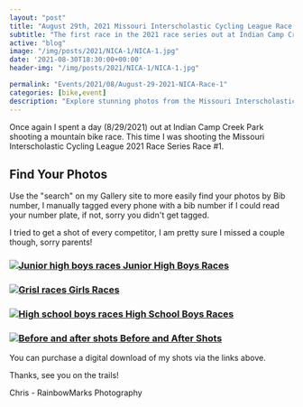 ```yaml
---
layout: "post"
title: "August 29th, 2021 Missouri Interscholastic Cycling League Race 1"
subtitle: "The first race in the 2021 race series out at Indian Camp Creek"
active: "blog"
image: "/img/posts/2021/NICA-1/NICA-1.jpg"
date: '2021-08-30T18:30:00+00:00'
header-img: "/img/posts/2021/NICA-1/NICA-1.jpg"

permalink: "Events/2021/08/August-29-2021-NICA-Race-1"
categories: [bike,event]
description: "Explore stunning photos from the Missouri Interscholastic Cycling League 2021 Race Series #1. Find your shots via bib number."
---
```

Once again I spent a day (8/29/2021) out at Indian Camp Creek Park shooting a mountain bike race. This time I was shooting the Missouri Interscholastic Cycling League 2021 Race Series Race #1. 

## Find Your Photos

Use the "search" on my Gallery site to more easily find your photos by Bib number, I manually tagged every phone with a bib number if I could read your number plate, if not, sorry you didn't get tagged.

I tried to get a shot of every competitor, I am pretty sure I missed a couple though, sorry parents! 

### [<img src="{% picture direct200 /img/posts/2021/NICA-1/NICA-1.jpg %}" alt="Junior high boys races" /> Junior High Boys Races](https://photos.rainbowmarks.com/2021/Bikes/NICA-8292021/NICA-8-29-2021-Jr-High)

### [<img src="{% picture direct200 /img/posts/2021/NICA-1/NICA-2.jpg %}" alt="Grisl races"/> Girls Races](https://photos.rainbowmarks.com/2021/Bikes/NICA-8292021/NICA-8-29-2021-Female-Races)

### [<img src="{% picture direct200 /img/posts/2021/NICA-1/NICA-3.jpg %}" alt="High school boys races"/> High School Boys Races](https://photos.rainbowmarks.com/2021/Bikes/NICA-8292021/NICA-8-29-2021-High-School-Boys)

### [<img src="{% picture direct200 /img/posts/2021/NICA-1/NICA-4.jpg %}" alt="Before and after shots"/> Before and After Shots](https://photos.rainbowmarks.com/2021/Bikes/NICA-8292021/NICA-8-29-2021-Pre-Race)


You can purchase a   digital download of my shots via the links above. 

Thanks, see you on the trails!

Chris - RainbowMarks Photography
